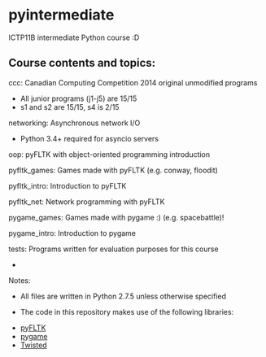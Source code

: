 pyintermediate
==============

ICTP11B intermediate Python course :D

Course contents and topics:
---------------------------

ccc: Canadian Computing Competition 2014 original unmodified programs

- All junior programs (j1-j5) are 15/15
- s1 and s2 are 15/15, s4 is 2/15

networking: Asynchronous network I/O

- Python 3.4+ required for asyncio servers

oop: pyFLTK with object-oriented programming introduction

pyfltk_games: Games made with pyFLTK (e.g. conway, floodit)

pyfltk_intro: Introduction to pyFLTK

pyfltk_net: Network programming with pyFLTK

pygame_games: Games made with pygame :) (e.g. spacebattle)!

pygame_intro: Introduction to pygame

tests: Programs written for evaluation purposes for this course

-
Notes:

* All files are written in Python 2.7.5 unless otherwise specified

* The code in this repository makes use of the following libraries:

- [pyFLTK](http://pyfltk.sourceforge.net/)
- [pygame](http://pygame.org/news.html)
- [Twisted](http://twistedmatrix.com/trac/)

